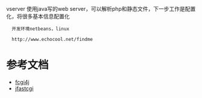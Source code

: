 vserver
      使用java写的web server，可以解析php和静态文件，下一步工作是配置化，将很多基本信息配置化
      
      开发环境netbeans，linux
      
      http://www.echocool.net/findme

参考文档
====================
* [fcgi4j](https://github.com/Happyr/fcgi4j)
* [jfastcgi](https://github.com/jFastCGI/jfastcgi)
